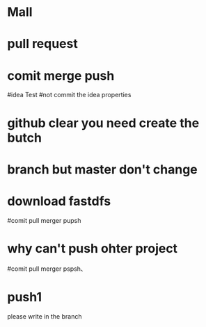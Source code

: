 # Mall
# pull request
# comit  merge push


#idea Test
#not commit the idea properties

#  github clear   you  need create the butch


# branch  but master don't change


# download fastdfs


#comit pull merger pupsh
# why can't push ohter project
#comit pull merger pspsh、


# push1

please write in the  branch

